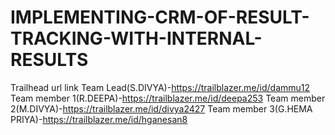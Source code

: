 # IMPLEMENTING-CRM-OF-RESULT-TRACKING-WITH-INTERNAL-RESULTS
Trailhead url link
Team Lead(S.DIVYA)-https://trailblazer.me/id/dammu12
Team member 1(R.DEEPA)-https://trailblazer.me/id/deepa253
Team member 2(M.DIVYA)-https://trailblazer.me/id/divya2427
Team member 3(G.HEMA PRIYA)-https://trailblazer.me/id/hganesan8
